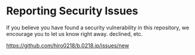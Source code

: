 # Reporting Security Issues

If you believe you have found a security vulnerability in this repository, we encourage you to let us know right away.
declined, etc.

https://github.com/hiro0218/b.0218.jp/issues/new
